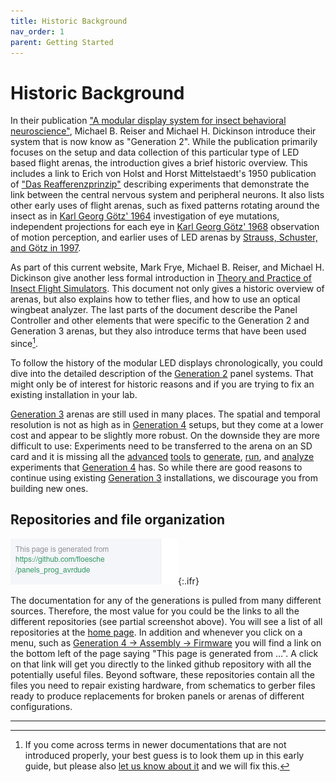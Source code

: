 ```yaml
---
title: Historic Background
nav_order: 1
parent: Getting Started
---
```


# Historic Background

In their publication ["A modular display system for insect behavioral neuroscience"](https://doi.org/10.1016/j.jneumeth.2007.07.019), Michael B. Reiser and Michael H. Dickinson introduce their system that is now know as "Generation 2". While the publication primarily focuses on the setup and data collection of this particular type of LED based flight arenas, the introduction gives a brief historic overview. This includes a link to Erich von Holst and Horst Mittelstaedt's 1950 publication of ["Das Reafferenzprinzip"](https://doi.org/10.1007/BF00622503) describing experiments that demonstrate the link between the central nervous system and peripheral neurons. It also lists other early uses of flight arenas, such as fixed patterns rotating around the insect as in [Karl Georg Götz' 1964](https://doi.org/10.1007/BF00288561) investigation of eye mutations, independent projections for each eye in [Karl Georg Götz' 1968](https://doi.org/10.1007/BF00272517) observation of motion perception, and earlier uses of LED arenas by [Strauss, Schuster, and Götz in 1997](https://jeb.biologists.org/content/200/9/1281).

As part of this current website, Mark Frye, Michael B. Reiser, and Michael H. Dickinson give another less formal introduction in [Theory and Practice of Insect Flight Simulators]({{site.baseurl}}/Generation%202/Arenas/docs/g2_user-guide.html). This document not only gives a historic overview of arenas, but also explains how to tether flies, and how to use an optical wingbeat analyzer. The last parts of the document describe the Panel Controller and other elements that were specific to the Generation 2 and Generation 3 arenas, but they also introduce terms that have been used since[^1].

To follow the history of the modular LED displays chronologically, you could dive into the detailed description of the [Generation 2]({{site.baseurl}}/Generation%202/Arenas/docs/g2_system.html) panel systems. That might only be of interest for historic reasons and if you are trying to fix an existing installation in your lab.

[Generation 3]({{site.baseurl}}/Generation%203/) arenas are still used in many places. The spatial and temporal resolution is not as high as in [Generation 4](G4-index.md) setups, but they come at a lower cost and appear to be slightly more robust. On the downside they are more difficult to use: Experiments need to be transferred to the arena on an SD card and it is missing all the [advanced]({{site.baseurl}}/Generation%204/Display_Tools/docs/pattern-generator.html) [tools]({{site.baseurl}}/Generation%204/Display_Tools/docs/function-generator.html) to [generate]({{site.baseurl}}/Generation%204/Display_Tools/docs/protocol-designer.html), [run]({{site.baseurl}}/Generation%204/Display_Tools/docs/experiment-conductor.html), and [analyze]({{site.baseurl}}/Generation%204/Display_Tools/docs/data-handling.html) experiments that [Generation 4](G4-index.md) has. So while there are good reasons to continue using existing [Generation 3]({{site.baseurl}}/Generation%203/) installations, we discourage you from building new ones.

## Repositories and file organization

![Link to the github repository this particular page is generated from](../assets/getting-started/web_footer.png){:.ifr}

The documentation for any of the generations is pulled from many different sources. Therefore, the most value for you could be the links to all the different repositories (see partial screenshot above). You will see a list of all repositories at the [home page]({{site.baseurl}}/#repositories). In addition and whenever you click on a menu, such as [Generation 4 → Assembly → Firmware]({{site.baseurl}}/Generation%204/Firmware/docs/) you will find a link on the bottom left of the page saying "This page is generated from …". A click on that link will get you directly to the linked github repository with all the potentially useful files. Beyond software, these repositories contain all the files you need to repair existing hardware, from schematics to gerber files ready to produce replacements for broken panels or arenas of different configurations.

---

[^1]: If you come across terms in newer documentations that are not introduced properly, your best guess is to look them up in this early guide, but please also [let us know about it](../Contact.md) and we will fix this.
